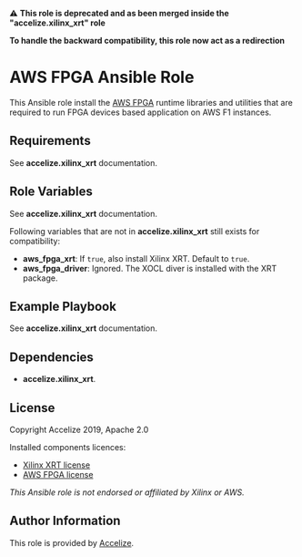 :warning: **This role is deprecated and as been merged inside the "accelize.xilinx_xrt" role**

**To handle the backward compatibility, this role now act as a redirection**

AWS FPGA Ansible Role
=====================

This Ansible role install the [AWS FPGA](https://github.com/aws/aws-fpga) runtime libraries and utilities that are required to run FPGA devices based application on AWS F1 instances.

Requirements
------------

See **accelize.xilinx_xrt** documentation. 

Role Variables
--------------

See **accelize.xilinx_xrt** documentation. 

Following variables that are not in **accelize.xilinx_xrt** still exists for compatibility:

* **aws_fpga_xrt**: If `true`, also install Xilinx XRT.
  Default to `true`.
* **aws_fpga_driver**: Ignored. The XOCL diver is installed with the XRT package.

Example Playbook
----------------

See **accelize.xilinx_xrt** documentation. 

Dependencies
------------

- **accelize.xilinx_xrt**.

License
-------

Copyright Accelize 2019, Apache 2.0

Installed components licences:

* [Xilinx XRT license](https://github.com/Xilinx/XRT/blob/master/LICENSE)
* [AWS FPGA license](https://github.com/aws/aws-fpga/blob/master/LICENSE.txt)

*This Ansible role is not endorsed or affiliated by Xilinx or AWS.*

Author Information
------------------

This role is provided by [Accelize](https://www.accelize.com).
